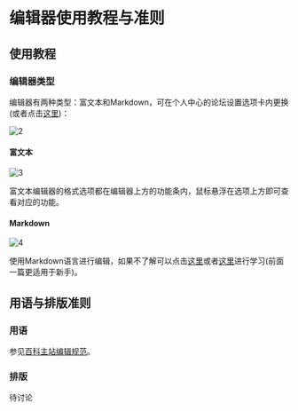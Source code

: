 # 编辑器使用教程与准则

## 使用教程

### 编辑器类型

编辑器有两种类型：富文本和Markdown，可在个人中心的论坛设置选项卡内更换(或者点击[这里](http://bbs.mcmod.cn/home.php?mod=spacecp&ac=profile&op=info))：

![2](https://cloud.githubusercontent.com/assets/5229241/14761416/6a0b0eac-0993-11e6-9bb5-d46a11a04de3.jpg)

#### 富文本

![3](https://cloud.githubusercontent.com/assets/5229241/14761414/681670be-0993-11e6-9689-89bd41e13b2e.jpg)

富文本编辑器的格式选项都在编辑器上方的功能条内，鼠标悬浮在选项上方即可查看对应的功能。

#### Markdown

![4](https://cloud.githubusercontent.com/assets/5229241/14761415/68ffb4c2-0993-11e6-9fca-8a9cd8f0a02e.jpg)

使用Markdown语言进行编辑，如果不了解可以点击[这里](http://younghz.github.io/Markdown/)或者[这里](https://coding.net/help/doc/project/markdown.html)进行学习(前面一篇更适用于新手)。

## 用语与排版准则

### 用语

参见[百科主站编辑规范](https://bbs.mcmod.cn/thread-646-1-1.html)。

### 排版

待讨论
